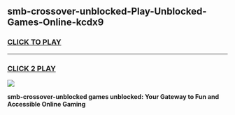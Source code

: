
## smb-crossover-unblocked-Play-Unblocked-Games-Online-kcdx9
<h3>
<a href="https://premium76.site?title=smb-crossover-unblocked&ref=25A">CLICK TO PLAY</a></h3>
<hr>

<h3>
<a href="https://premium76.site?title=smb-crossover-unblocked&ref=25A">CLICK 2 PLAY</a>
  
</h3>

<a href="https://premium76.site?title=smb-crossover-unblocked&ref=25A"><img src="https://clearcache.store/games.png"></a>


**smb-crossover-unblocked games unblocked: Your Gateway to Fun and Accessible Online Gaming**
